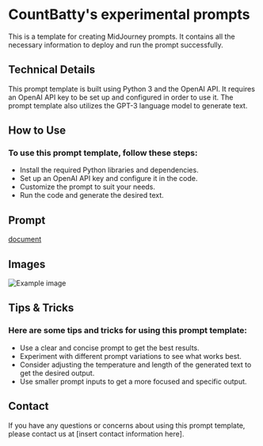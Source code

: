 # CountBatty's experimental prompts

  

This is a template for creating MidJourney prompts. It contains all the necessary information to deploy and run the prompt successfully.

  

## Technical Details
This prompt template is built using Python 3 and the OpenAI API. It requires an OpenAI API key to be set up and configured in order to use it. The prompt template also utilizes the GPT-3 language model to generate text.

## How to Use

### To use this prompt template, follow these steps:

 - Install the required Python libraries and dependencies.
 - Set up an OpenAI API key and configure it in the code.
 - Customize the prompt to suit your needs.
 - Run the code and generate the desired text.

## Prompt

[document](V5_prompt_template_01.txt)

## Images

 ![ Example image](assets/images/countbatty_Evocative_semi-panoramic_shot_of_the_two_hyper-reali_7cd9dd57-f6dc-4fa0-bb59-72e522d33cd9.png)

## Tips & Tricks

### Here are some tips and tricks for using this prompt template:

  

 - Use a clear and concise prompt to get the best results. 
 - Experiment with different prompt variations to see what works best. 
 - Consider adjusting the temperature and length of the generated text to get the desired output.
 - Use smaller prompt inputs to get a more focused and specific output.

## Contact

If you have any questions or concerns about using this prompt template, please contact us at [insert contact information here].